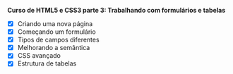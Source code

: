 **Curso de HTML5 e CSS3 parte 3: Trabalhando com formulários e tabelas**
- [x] Criando uma nova página
- [x] Começando um formulário
- [x] Tipos de campos diferentes
- [x] Melhorando a semântica
- [x] CSS avançado
- [x] Estrutura de tabelas